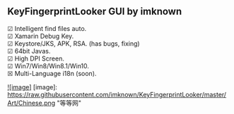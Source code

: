 ## KeyFingerprintLooker GUI by imknown ##


☑ Intelligent find files auto.<br />
☑ Xamarin Debug Key.<br />
☑ Keystore/JKS, APK, RSA. (has bugs, fixing)<br />
☑ 64bit Javas.<br />
☑ High DPI Screen.<br />
☑ Win7/Win8/Win8.1/Win10.<br />
☒ Multi-Language i18n (soon).


[![image]](https://raw.githubusercontent.com/imknown/KeyFingerprintLooker/master/Art/Chinese.png)
[image]: https://raw.githubusercontent.com/imknown/KeyFingerprintLooker/master/Art/Chinese.png "等等网"
